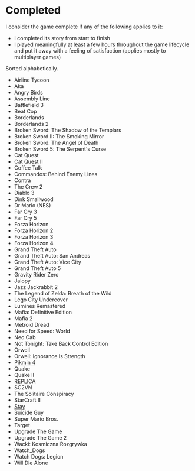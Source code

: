 # Completed

I consider the game complete if any of the following applies to it:

- I completed its story from start to finish
- I played meaningfully at least a few hours throughout the game lifecycle and put it away with a feeling of satisfaction (applies mostly to multiplayer games)

Sorted alphabetically.

- Airline Tycoon
- Aka
- Angry Birds
- Assembly Line
- Battlefield 3
- Beat Cop
- Borderlands
- Borderlands 2
- Broken Sword: The Shadow of the Templars
- Broken Sword II: The Smoking Mirror
- Broken Sword: The Angel of Death
- Broken Sword 5: The Serpent's Curse
- Cat Quest
- Cat Quest II
- Coffee Talk
- Commandos: Behind Enemy Lines
- Contra
- The Crew 2
- Diablo 3
- Dink Smallwood
- Dr Mario (NES)
- Far Cry 3
- Far Cry 5
- Forza Horizon
- Forza Horizon 2
- Forza Horizon 3
- Forza Horizon 4
- Grand Theft Auto
- Grand Theft Auto: San Andreas
- Grand Theft Auto: Vice City
- Grand Theft Auto 5
- Gravity Rider Zero
- Jalopy
- Jazz Jackrabbit 2
- The Legend of Zelda: Breath of the Wild
- Lego City Undercover
- Lumines Remastered
- Mafia: Definitive Edition
- Mafia 2
- Metroid Dread
- Need for Speed: World
- Neo Cab
- Not Tonight: Take Back Control Edition
- Orwell
- Orwell: Ignorance Is Strength
- [Pikmin 4](../titles/pikmin4.md)
- Quake
- Quake II
- REPLICA
- SC2VN
- The Solitaire Conspiracy
- StarCraft II
- [Stay](../titles/stay.md)
- Suicide Guy
- Super Mario Bros.
- Target
- Upgrade The Game
- Upgrade The Game 2
- Wacki: Kosmiczna Rozgrywka
- Watch_Dogs
- Watch Dogs: Legion
- Will Die Alone
